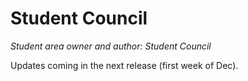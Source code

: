 # Student Council

*Student area owner and author: Student Council*

Updates coming in the next release (first week of Dec).
